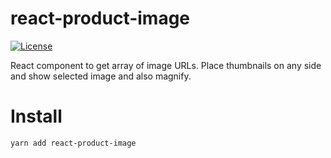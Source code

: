 react-product-image
===================

[![License][license-src]][license-href]

React component to get array of image URLs. Place thumbnails on any side and show selected image and also magnify.

# Install

```bash
yarn add react-product-image
```


[license-src]: https://img.shields.io/badge/license-MIT-brightgreen.svg
[license-href]: LICENSE.md

